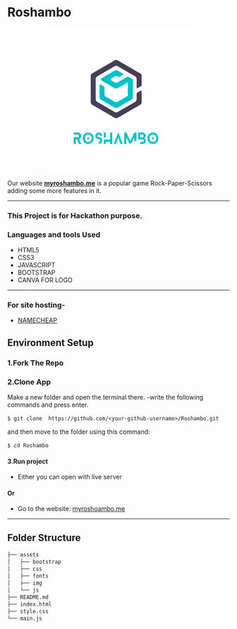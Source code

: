 # **Roshambo**
<p align="center">
  <img src="./assets/img/roshambo.png" height="325px" width="325px" />
</p>

Our website [**myroshambo.me**](myroshambo.me) is a popular game Rock-Paper-Scissors adding some more features in it.

----
### This Project is for Hackathon purpose.
### Languages and tools Used

* HTML5
* CSS3
* JAVASCRIPT
* BOOTSTRAP
* CANVA FOR LOGO
***

### For site hosting-
* [NAMECHEAP](https://www.namecheap.com/)

## Environment Setup

### 1.Fork The Repo

### 2.Clone App

Make a new folder and open the terminal there.
-write the following commands and press enter.
 ```
 $ git clone  https://github.com/<your-github-username>/Roshambo.git
 ```
and then move to the folder using this command:

 ````
 $ cd Roshambo
 ````
 #### 3.Run project
 
 * Either you can open with live server 

#### Or

 * Go to the website: [myroshoambo.me](https://www.myroshambo.me/)


***
## Folder Structure

````
├── assets
│   ├── bootstrap
│   ├── css
│   ├── fonts
│   ├── img
│   └── js
├── README.md
├── index.html
├── style.css
└── main.js
````
